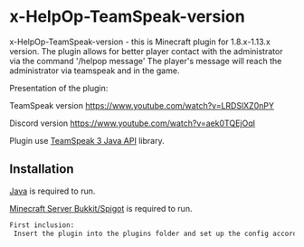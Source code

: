 # x-HelpOp-TeamSpeak-version


x-HelpOp-TeamSpeak-version - this is Minecraft plugin for 1.8.x-1.13.x version. 
The plugin allows for better player contact with the administrator via the command '/helpop message' The player's message will reach the administrator via teamspeak and in the game.

Presentation of the plugin: 

TeamSpeak version https://www.youtube.com/watch?v=LRDSlXZ0nPY

Discord version https://www.youtube.com/watch?v=aek0TQEjOqI

Plugin use [TeamSpeak 3 Java API](https://github.com/TheHolyWaffle/TeamSpeak-3-Java-API) library.
## Installation

[Java](https://www.java.com) is required to run.

[Minecraft Server Bukkit/Spigot](https://getbukkit.org/) is required to run.

```bash
First inclusion:
 Insert the plugin into the plugins folder and set up the config according to your preferences.
```
